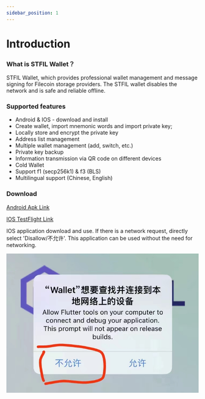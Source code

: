 ```yaml
---
sidebar_position: 1
---
```


# Introduction

### What is STFIL Wallet？

STFIL Wallet, which provides professional wallet management and message signing for Filecoin storage providers. The STFIL wallet disables the network and is safe and reliable offline.

### Supported features

* Android & IOS - download and install
* Create wallet, import mnemonic words and import private key;
* Locally store and encrypt the private key
* Address list management
* Multiple wallet management (add, switch, etc.)
* Private key backup
* Information transmission via QR code on different devices
* Cold Wallet
* Support f1 (secp256k1) & f3 (BLS)
* Multilingual support (Chinese, English)


### Download 

[Android Apk Link](https://github.com/stfil-io/wallet/releases/download/v1.0.0/app-release.apk)

[IOS TestFlight Link](https://testflight.apple.com/join/7xieMNtx)

IOS application download and use. If there is a network request, directly select 'Disallow/不允许'. This application can be used without the need for networking.

![](./imgs/w11.jpeg)